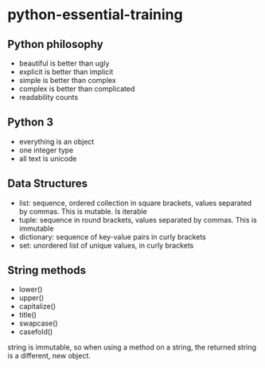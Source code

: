 # python-essential-training

## Python philosophy
- beautiful is better than ugly
- explicit is better than implicit
- simple is better than complex
- complex is better than complicated
- readability counts

## Python 3
- everything is an object
- one integer type
- all text is unicode

## Data Structures
- list: sequence, ordered collection in square brackets, values separated by commas. This is mutable. Is iterable
- tuple: sequence in round brackets, values separated by commas. This is immutable
- dictionary: sequence of key-value pairs in curly brackets
- set: unordered list of unique values, in curly brackets

## String methods
- lower()
- upper()
- capitalize()
- title()
- swapcase()
- casefold()

string is immutable, so when using a method on a string, the returned string is a different, new object.